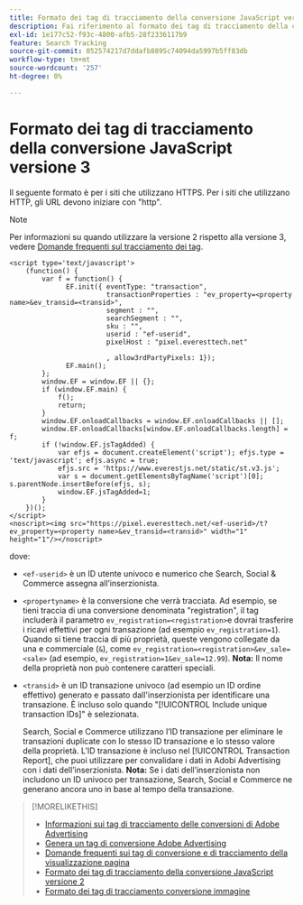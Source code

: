 ```yaml
---
title: Formato dei tag di tracciamento della conversione JavaScript versione 3
description: Fai riferimento al formato dei tag di tracciamento della conversione JavaScript versione 3.
exl-id: 1e177c52-f93c-4800-afb5-28f2336117b9
feature: Search Tracking
source-git-commit: 052574217d7ddafb8895c74094da5997b5ff83db
workflow-type: tm+mt
source-wordcount: '257'
ht-degree: 0%

---
```


# Formato dei tag di tracciamento della conversione JavaScript versione 3

Il seguente formato è per i siti che utilizzano HTTPS. Per i siti che utilizzano HTTP, gli URL devono iniziare con &quot;http&quot;.

>[!NOTE]
>
>Per informazioni su quando utilizzare la versione 2 rispetto alla versione 3, vedere [Domande frequenti sul tracciamento dei tag](/help/search-social-commerce/tracking/faqs-conversion-page-view-tracking-tags.md).

```
<script type='text/javascript'>
    (function() {
        var f = function() {
              EF.init({ eventType: "transaction",
                        transactionProperties : "ev_property=<property name>&ev_transid=<transid>",
                        segment : "",
                        searchSegment : "",
                        sku : "",
                        userid : "ef-userid",
                        pixelHost : "pixel.everesttech.net"
                        
                        , allow3rdPartyPixels: 1});
              EF.main();
        };
        window.EF = window.EF || {};
        if (window.EF.main) {
            f();
            return;
        }
        window.EF.onloadCallbacks = window.EF.onloadCallbacks || [];
        window.EF.onloadCallbacks[window.EF.onloadCallbacks.length] = f;
        if (!window.EF.jsTagAdded) {
            var efjs = document.createElement('script'); efjs.type = 'text/javascript'; efjs.async = true;
            efjs.src = 'https://www.everestjs.net/static/st.v3.js';
            var s = document.getElementsByTagName('script')[0]; s.parentNode.insertBefore(efjs, s);
            window.EF.jsTagAdded=1;
        }
    })();
</script>
<noscript><img src="https://pixel.everesttech.net/<ef-userid>/t?ev_property=<property name>&ev_transid=<transid>" width="1" height="1"/></noscript>
```

dove:

* `<ef-userid>` è un ID utente univoco e numerico che Search, Social &amp; Commerce assegna all’inserzionista.

* `<propertyname>` è la conversione che verrà tracciata. Ad esempio, se tieni traccia di una conversione denominata &quot;registration&quot;, il tag includerà il parametro `ev_registration=<registration>`e dovrai trasferire i ricavi effettivi per ogni transazione (ad esempio `ev_registration=1`). Quando si tiene traccia di più proprietà, queste vengono collegate da una e commerciale (`&`), come `ev_registration=<registration>&ev_sale=<sale>` (ad esempio, `ev_registration=1&ev_sale=12.99`). **Nota:**  Il nome della proprietà non può contenere caratteri speciali.

* `<transid>` è un ID transazione univoco (ad esempio un ID ordine effettivo) generato e passato dall&#39;inserzionista per identificare una transazione. È incluso solo quando &quot;[!UICONTROL Include unique transaction IDs]&quot; è selezionata.

  Search, Social e Commerce utilizzano l’ID transazione per eliminare le transazioni duplicate con lo stesso ID transazione e lo stesso valore della proprietà. L’ID transazione è incluso nel [!UICONTROL Transaction Report], che puoi utilizzare per convalidare i dati in Adobi Advertising con i dati dell’inserzionista. **Nota:** Se i dati dell’inserzionista non includono un ID univoco per transazione, Search, Social e Commerce ne generano ancora uno in base al tempo della transazione.

<!-- add more links -->

>[!MORELIKETHIS]
>
>* [Informazioni sui tag di tracciamento delle conversioni di Adobe Advertising](/help/search-social-commerce/tracking/conversion-tracking-advertising.md)
>* [Genera un tag di conversione Adobe Advertising](/help/search-social-commerce/tools/conversion-tag-generate.md)
>* [Domande frequenti sui tag di conversione e di tracciamento della visualizzazione pagina](/help/search-social-commerce/tracking/faqs-conversion-page-view-tracking-tags.md)
>* [Formato dei tag di tracciamento della conversione JavaScript versione 2](format-conversion-tag-jsv2.md)
>* [Formato dei tag di tracciamento conversione immagine](format-conversion-tag-image.md)
